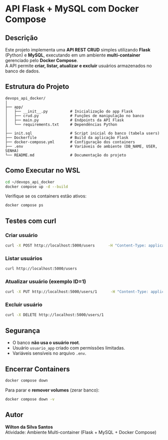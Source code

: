 #  API Flask + MySQL com Docker Compose

##  Descrição
Este projeto implementa uma **API REST CRUD** simples utilizando **Flask** (Python) e **MySQL**, executando em um ambiente **multi-container** gerenciado pelo **Docker Compose**.  
A API permite **criar, listar, atualizar e excluir** usuários armazenados no banco de dados.

##  Estrutura do Projeto
```
devops_api_docker/
│
├── app/
│   ├── __init__.py          # Inicialização do app Flask
│   ├── crud.py              # Funções de manipulação no banco
│   ├── main.py              # Endpoints da API Flask
│   └── requirements.txt     # Dependências Python
│
├── init.sql                 # Script inicial do banco (tabela users)
├── Dockerfile               # Build da aplicação Flask
├── docker-compose.yml       # Configuração dos containers
├── .env                     # Variáveis de ambiente (DB_NAME, USER, SENHA)
└── README.md                # Documentação do projeto
```

##  Como Executar no WSL
```bash
cd ~/devops_api_docker
docker compose up -d --build
```
Verifique se os containers estão ativos:
```bash
docker compose ps
```

##  Testes com curl
###  Criar usuário
```bash
curl -X POST http://localhost:5000/users      -H "Content-Type: application/json"      -d '{"name":"João","email":"joao@example.com"}'
```
###  Listar usuários
```bash
curl http://localhost:5000/users
```
###  Atualizar usuário (exemplo ID=1)
```bash
curl -X PUT http://localhost:5000/users/1      -H "Content-Type: application/json"      -d '{"name":"João Silva","email":"joao.silva@example.com"}'
```
###  Excluir usuário
```bash
curl -X DELETE http://localhost:5000/users/1
```

##  Segurança
- O banco **não usa o usuário root**.  
- Usuário `usuario_app` criado com permissões limitadas.  
- Variáveis sensíveis no arquivo `.env`.  

##  Encerrar Containers
```bash
docker compose down
```
Para parar e **remover volumes** (zerar banco):
```bash
docker compose down -v
```

##  Autor
**Wilton da Silva Santos**  
Atividade: Ambiente Multi-container (Flask + MySQL + Docker Compose)
